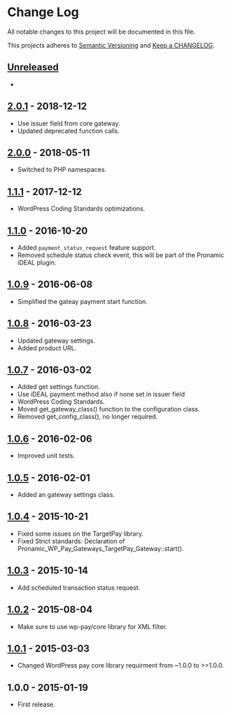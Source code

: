 # Change Log

All notable changes to this project will be documented in this file.

This projects adheres to [Semantic Versioning](http://semver.org/) and [Keep a CHANGELOG](http://keepachangelog.com/).

## [Unreleased][unreleased]
-

## [2.0.1] - 2018-12-12
- Use issuer field from core gateway.
- Updated deprecated function calls.

## [2.0.0] - 2018-05-11
- Switched to PHP namespaces.

## [1.1.1] - 2017-12-12
- WordPress Coding Standards optimizations.

## [1.1.0] - 2016-10-20
- Added `payment_status_request` feature support.
- Removed schedule status check event, this will be part of the Pronamic iDEAL plugin.

## [1.0.9] - 2016-06-08
- Simplified the gateay payment start function.

## [1.0.8] - 2016-03-23
- Updated gateway settings.
- Added product URL.

## [1.0.7] - 2016-03-02
- Added get settings function.
- Use iDEAL payment method also if none set in issuer field
- WordPress Coding Standards.
- Moved get_gateway_class() function to the configuration class.
- Removed get_config_class(), no longer required.

## [1.0.6] - 2016-02-06
- Improved unit tests.

## [1.0.5] - 2016-02-01
- Added an gateway settings class.

## [1.0.4] - 2015-10-21
- Fixed some issues on the TargetPay library.
- Fixed Strict standards: Declaration of Pronamic_WP_Pay_Gateways_TargetPay_Gateway::start().

## [1.0.3] - 2015-10-14
- Add scheduled transaction status request.

## [1.0.2] - 2015-08-04
- Make sure to use wp-pay/core library for XML filter.

## [1.0.1] - 2015-03-03
- Changed WordPress pay core library requirment from ~1.0.0 to >=1.0.0.

## 1.0.0 - 2015-01-19
- First release.

[unreleased]: https://github.com/wp-pay-gateways/targetpay/compare/2.0.1...HEAD
[2.0.1]: https://github.com/wp-pay-gateways/targetpay/compare/2.0.0...2.0.1
[2.0.0]: https://github.com/wp-pay-gateways/targetpay/compare/1.1.1...2.0.0
[1.1.1]: https://github.com/wp-pay-gateways/targetpay/compare/1.1.0...1.1.1
[1.1.0]: https://github.com/wp-pay-gateways/targetpay/compare/1.0.9...1.1.0
[1.0.9]: https://github.com/wp-pay-gateways/targetpay/compare/1.0.8...1.0.9
[1.0.8]: https://github.com/wp-pay-gateways/targetpay/compare/1.0.7...1.0.8
[1.0.7]: https://github.com/wp-pay-gateways/targetpay/compare/1.0.6...1.0.7
[1.0.6]: https://github.com/wp-pay-gateways/targetpay/compare/1.0.5...1.0.6
[1.0.5]: https://github.com/wp-pay-gateways/targetpay/compare/1.0.4...1.0.5
[1.0.4]: https://github.com/wp-pay-gateways/targetpay/compare/1.0.3...1.0.4
[1.0.3]: https://github.com/wp-pay-gateways/targetpay/compare/1.0.2...1.0.3
[1.0.2]: https://github.com/wp-pay-gateways/targetpay/compare/1.0.1...1.0.2
[1.0.1]: https://github.com/wp-pay-gateways/targetpay/compare/1.0.0...1.0.1
